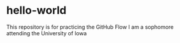 # hello-world
This repository is for practicing the GitHub Flow
I am a sophomore attending the University of Iowa
